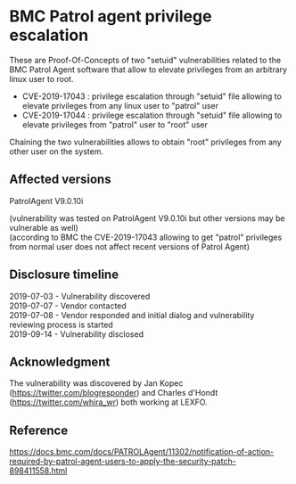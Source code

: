 # BMC Patrol agent privilege escalation

These are Proof-Of-Concepts of two "setuid" vulnerabilities related to the BMC Patrol Agent software that allow to elevate privileges from an arbitrary linux user to root.

- CVE-2019-17043 : privilege escalation through "setuid" file allowing to elevate privileges from any linux user to "patrol" user
- CVE-2019-17044 : privilege escalation through "setuid" file allowing to elevate privileges from "patrol" user to "root" user

Chaining the two vulnerabilities allows to obtain "root" privileges from any other user on the system. 

## Affected versions

PatrolAgent V9.0.10i 

(vulnerability was tested on PatrolAgent V9.0.10i but other versions may be vulnerable as well)  
(according to BMC the CVE-2019-17043 allowing to get "patrol" privileges from normal user does not affect recent versions of Patrol Agent)  

## Disclosure timeline

2019-07-03 - Vulnerability discovered  
2019-07-07 - Vendor contacted  
2019-07-08 - Vendor responded and initial dialog and vulnerability reviewing process is started  
2019-09-14 - Vulnerability disclosed  

## Acknowledgment

The vulnerability was discovered by Jan Kopec (https://twitter.com/blogresponder) and Charles d'Hondt (https://twitter.com/whira_wr) both working at LEXFO.

## Reference

https://docs.bmc.com/docs/PATROLAgent/11302/notification-of-action-required-by-patrol-agent-users-to-apply-the-security-patch-898411558.html  
